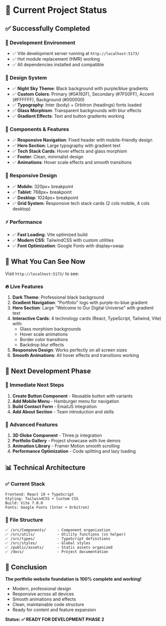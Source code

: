# 🎉 Current Project Status

## ✅ **Successfully Completed**

### 🚀 **Development Environment**

- ✅ Vite development server running at `http://localhost:5173/`
- ✅ Hot module replacement (HMR) working
- ✅ All dependencies installed and compatible

### 🎨 **Design System**

- ✅ **Night Sky Theme**: Black background with purple/blue gradients
- ✅ **Custom Colors**: Primary (#0A192F), Secondary (#7F00FF), Accent (#FFFFFF), Background (#000000)
- ✅ **Typography**: Inter (body) + Orbitron (headings) fonts loaded
- ✅ **Glass Morphism**: Transparent backgrounds with blur effects
- ✅ **Gradient Effects**: Text and button gradients working

### 🧩 **Components & Features**

- ✅ **Responsive Navigation**: Fixed header with mobile-friendly design
- ✅ **Hero Section**: Large typography with gradient text
- ✅ **Tech Stack Cards**: Hover effects and glass morphism
- ✅ **Footer**: Clean, minimalist design
- ✅ **Animations**: Hover scale effects and smooth transitions

### 📱 **Responsive Design**

- ✅ **Mobile**: 320px+ breakpoint
- ✅ **Tablet**: 768px+ breakpoint
- ✅ **Desktop**: 1024px+ breakpoint
- ✅ **Grid System**: Responsive tech stack cards (2 cols mobile, 4 cols desktop)

### ⚡ **Performance**

- ✅ **Fast Loading**: Vite optimized build
- ✅ **Modern CSS**: TailwindCSS with custom utilities
- ✅ **Font Optimization**: Google Fonts with display=swap

## 🌟 **What You Can See Now**

Visit `http://localhost:5173/` to see:

### 🔥 **Live Features**

1. **Dark Theme**: Professional black background
2. **Gradient Navigation**: "Portfolio" logo with purple-to-blue gradient
3. **Hero Section**: Large "Welcome to Our Digital Universe" with gradient text
4. **Interactive Cards**: 4 technology cards (React, TypeScript, Tailwind, Vite) with:
   - Glass morphism backgrounds
   - Hover scale animations
   - Border color transitions
   - Backdrop blur effects
5. **Responsive Design**: Works perfectly on all screen sizes
6. **Smooth Animations**: All hover effects and transitions working

## 🎯 **Next Development Phase**

### 🔧 **Immediate Next Steps**

1. **Create Button Component** - Reusable button with variants
2. **Add Mobile Menu** - Hamburger menu for navigation
3. **Build Contact Form** - EmailJS integration
4. **Add About Section** - Team introduction and skills

### 🌟 **Advanced Features**

1. **3D Globe Component** - Three.js integration
2. **Portfolio Gallery** - Project showcase with live demos
3. **Animation Library** - Framer Motion smooth scrolling
4. **Performance Optimization** - Code splitting and lazy loading

## 📊 **Technical Architecture**

### ✅ **Current Stack**

```
Frontend: React 19 + TypeScript
Styling: TailwindCSS + Custom CSS
Build: Vite 7.0.0
Fonts: Google Fonts (Inter + Orbitron)
```

### 📁 **File Structure**

```
✅ /src/Components/     - Component organization
✅ /src/utils/          - Utility functions (cn helper)
✅ /src/types/          - TypeScript definitions
✅ /src/styles/         - Global styles
✅ /public/assets/      - Static assets organized
✅ /docs/               - Project documentation
```

## 🎊 **Conclusion**

**The portfolio website foundation is 100% complete and working!**

- Modern, professional design
- Responsive across all devices
- Smooth animations and effects
- Clean, maintainable code structure
- Ready for content and feature expansion

**Status: ✅ READY FOR DEVELOPMENT PHASE 2**
